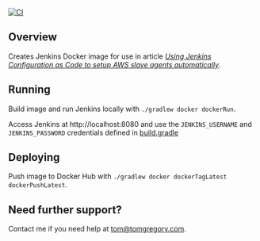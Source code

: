 [![CI](https://github.com/tkgregory/jenkins-ecs-agents/actions/workflows/gradle.yml/badge.svg)](https://github.com/tkgregory/jenkins-ecs-agents/actions/workflows/gradle.yml)

## Overview

Creates Jenkins Docker image for use in article *[Using Jenkins Configuration as Code to setup AWS slave agents automatically](https://tomgregory.com/using-jenkins-configuration-as-code-to-setup-aws-slave-agents-automatically/)*.

## Running

Build image and run Jenkins locally with `./gradlew docker dockerRun`.

Access Jenkins at http://localhost:8080 and use the `JENKINS_USERNAME` and `JENKINS_PASSWORD` credentials defined in [build.gradle](build.gradle)

## Deploying

Push image to Docker Hub with `./gradlew docker dockerTagLatest dockerPushLatest`.

## Need further support?
Contact me if you need help at tom@tomgregory.com.

